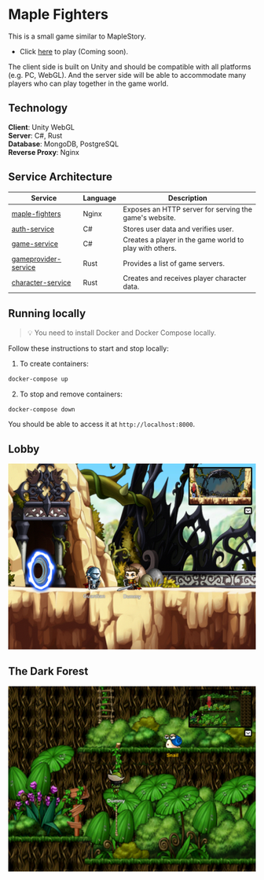 # Maple Fighters
This is a small game similar to MapleStory. 

- Click [here](https://maplefighters.io/) to play (Coming soon).

The client side is built on Unity and should be compatible with all platforms (e.g. PC, WebGL). And the server side will be able to accommodate many players who can play together in the game world.

## Technology

**Client**: Unity WebGL   
**Server**: C#, Rust   
**Database**: MongoDB, PostgreSQL   
**Reverse Proxy**: Nginx   

## Service Architecture

| Service                                              | Language      | Description                                                    														|
| ---------------------------------------------------- | ------------- | -------------------------------------------------------------------------------------------------------------------------------------------------------------------------------|
| [maple-fighters](./src/maple-fighters)                   | Nginx       | Exposes an HTTP server for serving the game's website.		   															|
| [auth-service](./src/auth-service)                   | C#            | Stores user data and verifies user. 			   															|
| [game-service](./src/game-service)                   | C#            | Creates a player in the game world to play with others. 	|
| [gameprovider-service](./src/gameprovider-service)   | Rust          | Provides a list of game servers. 																|
| [character-service](./src/character-service)         | Rust          | Creates and receives player character data. 																|

## Running locally
> 💡 You need to install Docker and Docker Compose locally.

Follow these instructions to start and stop locally:

1. To create containers:
```bash
docker-compose up
```

2. To stop and remove containers:
```bash
docker-compose down
```
You should be able to access it at `http://localhost:8000`.

## Lobby

<img src="docs/Lobby.png">

## The Dark Forest

<img src="docs/The Dark Forest.png">
